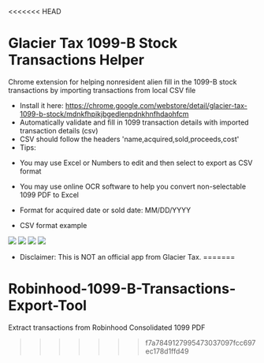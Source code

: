 <<<<<<< HEAD
# Glacier Tax 1099-B Stock Transactions Helper

Chrome extension for helping nonresident alien fill in the 1099-B stock transactions by importing transactions from local CSV file
* Install it here: https://chrome.google.com/webstore/detail/glacier-tax-1099-b-stock/mdnkfhpikjbgedlenpdnkhnfhdaohfcm
* Automatically validate and fill in 1099 transaction details with imported transaction details (csv)
* CSV should follow the headers 'name,acquired,sold,proceeds,cost'
* Tips: 
- You may use Excel or Numbers to edit and then select to export as CSV format
- You may use online OCR software to help you convert non-selectable 1099 PDF to Excel
- Format for acquired date or sold date: MM/DD/YYYY

- CSV format example 
<img src="https://lh3.googleusercontent.com/k8PNDDnTFJ2z4VOiSsPIUxDNSabxhn4nICzgoE_42nuMvlV2zt0zpe2_5_XwZCW2AHov9g834A=s1280-h800-e365-rw">


<img src="https://lh3.googleusercontent.com/lDdUFP9tIUGoKjS2R-fd6oQtLnMqw58OkYT0n6N8TG08RMLTRpZG0jW_d2SA5ynR6jdQaSkNVw=s1280-h800-e365-rw">
<img src="https://lh3.googleusercontent.com/Jw8WK7jymMCsVztOa3IZQq3rWpo5_BRKVhKBg044jfZH30B7X54VsKtIb1iDD-Ioa9b2KVXw=s1280-h800-e365-rw">
<img src="https://lh3.googleusercontent.com/I2z1f8Kpf6WpZlIa0Z2iRmJcxliiSp7YmYDwjk7VE1TW6fvO38SXCYoNvySe9L-BiOtcWzGCig=s1280-h800-e365-rw">

* Disclaimer: This is NOT an official app from Glacier Tax. 
=======
# Robinhood-1099-B-Transactions-Export-Tool
Extract transactions from Robinhood Consolidated 1099 PDF 
>>>>>>> f7a7849127995473037097fcc697ec178d1ffd49
